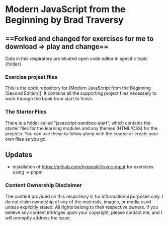 # Modern JavaScript from the Beginning by Brad Traversy

## ==Forked and changed for exercises for me to download => play and change==
Data in this respiratory are bloated open code editor in specific topic {folder}
### Exercise projest files

This is the code repository for [Modern JavaScript from the Beginning [Second Edition]]. It contains all the supporting project files necessary to work through the book from start to finish.

### The Starter Files

There is a folder called "javascript-sandbox-start", which contains the starter files for the learning modules and any themes (HTML/CSS) for the projects. You can use these to follow along with the course or create your own files as you go.

## Updates

- installation of <https://github.com/hyperskill/sync-input> for exercises using -> pnpm

### Content Ownership Disclaimer

The content provided on this respiratory is for informational purposes only. I do not claim ownership of any of the materials, images, or media used unless explicitly stated. All rights belong to their respective owners. If you believe any content infringes upon your copyright, please contact me, and I will promptly address the issue.
